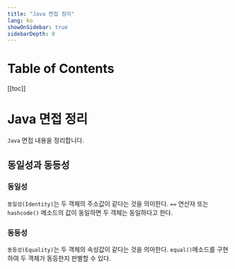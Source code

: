 ```yaml
---
title: "Java 면접 정리"
lang: ko
showOnSidebar: true
sidebarDepth: 0
---
```


# Table of Contents
[[toc]]

# Java 면접 정리
`Java` 면접 내용을 정리합니다.

## 동일성과 동등성
### 동일성
`동일성(Identity)`는 두 객체의 주소값이 같다는 것을 의미한다. `==` 연산자 또는 `hashcode()` 메소드의 값이 동일하면 두 객체는 동일하다고 한다.

### 동등성
`동등성(Equality)`는 두 객체의 속성값이 같다는 것을 의마한다. `equal()`메소드를 구현하여 두 객체가 동등한지 판별할 수 있다.